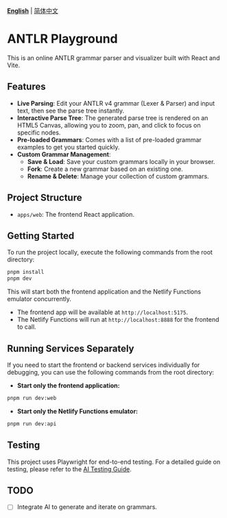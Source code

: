 <p>
  <a href="./README.md"><strong>English</strong></a> | <a href="./README.zh-CN.md">简体中文</a>
</p>

# ANTLR Playground

This is an online ANTLR grammar parser and visualizer built with React and Vite.

## Features

- **Live Parsing**: Edit your ANTLR v4 grammar (Lexer & Parser) and input text, then see the parse tree instantly.
- **Interactive Parse Tree**: The generated parse tree is rendered on an HTML5 Canvas, allowing you to zoom, pan, and click to focus on specific nodes.
- **Pre-loaded Grammars**: Comes with a list of pre-loaded grammar examples to get you started quickly.
- **Custom Grammar Management**:
    - **Save & Load**: Save your custom grammars locally in your browser.
    - **Fork**: Create a new grammar based on an existing one.
    - **Rename & Delete**: Manage your collection of custom grammars.
## Project Structure

- `apps/web`: The frontend React application.

## Getting Started

To run the project locally, execute the following commands from the root directory:

```bash
pnpm install
pnpm dev
```

This will start both the frontend application and the Netlify Functions emulator concurrently.
- The frontend app will be available at `http://localhost:5175`.
- The Netlify Functions will run at `http://localhost:8888` for the frontend to call.

## Running Services Separately

If you need to start the frontend or backend services individually for debugging, you can use the following commands from the root directory:

- **Start only the frontend application:**
```bash
pnpm run dev:web
```

- **Start only the Netlify Functions emulator:**
```bash
pnpm run dev:api
```

## Testing

This project uses Playwright for end-to-end testing. For a detailed guide on testing, please refer to the [AI Testing Guide](./AI_README.md).

## TODO

- [ ] Integrate AI to generate and iterate on grammars.